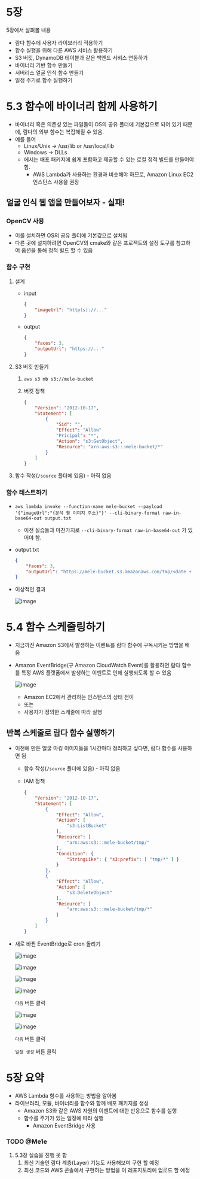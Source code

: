 # 5장

5장에서 살펴볼 내용

- 람다 함수에 사용자 라이브러리 적용하기
- 함수 실행을 위해 다른 AWS 서비스 활용하기
- S3 버킷, DynamoDB 테이블과 같은 백엔드 서비스 연동하기
- 바이너리 기반 함수 만들기
- 서버리스 얼굴 인식 함수 만들기
- 일정 주기로 함수 실행하기

# 5.3 함수에 바이너리 함께 사용하기

- 바이너리 혹은 의존성 있는 파일들이 OS의 공유 폴더에 기본값으로 되어 있기 때문에, 람다의 외부 함수는 복잡해질 수 있음.
- 예를 들어
    - Linux/Unix → /usr/lib or /usr/local/lib
    - Windows → DLLs
    - 에서는 배포 패키지에 쉽게 포함하고 제공할 수 있는 로컬 정적 빌드를 만들어야 함.
        - AWS Lambda가 사용하는 환경과 비슷해야 하므로, Amazon Linux EC2 인스턴스 사용을 권장

## 얼굴 인식 웹 앱을 만들어보자 - 실패!

### OpenCV 사용

- 이를 설치하면 OS의 공유 폴더에 기본값으로 설치됨
- 다른 곳에 설치하려면 OpenCV의 cmake와 같은 프로젝트의 설정 도구를 참고하여 옴션을 통해 정적 빌드 할 수 있음

### 함수 구현

1. 설계
    - input
        
        ```json
        {
        	"imageUrl": "http(s)://..."
        }
        ```
        
    - output
        
        ```json
        {
        	"faces": 3,
        	"outputUrl": "https://..."
        }
        ```
        
2. S3 버킷 만들기
    1. `aws s3 mb s3://mele-bucket`
    2. 버킷 정책
        
        ```json
        {
        	"Version": "2012-10-17",
        	"Statement": [
        		{
        			"Sid": "",
        			"Effect": "Allow"
        			"Pricipal": "*",
        			"Action": "s3:GetObject",
        			"Resource": "arn:aws:s3:::mele-bucket/*"
        		}
        	]
        }
        ```
        
3. 함수 작성(`/source` 폴더에 있음) - 아직 없음

### 함수 테스트하기

- `aws lambda invoke --function-name mele-bucket --payload '{"imageUrl":"{분석 할 이미지 주소}"}' --cli-binary-format raw-in-base64-out output.txt`
    - 이전 실습들과 마찬가지로 `--cli-binary-format raw-in-base64-out` 가 있어야 함.
- output.txt
    
    ```json
    {
    	"faces": 3,
    	"outputUrl": "https://mele-bucket.s3.amazonaws.com/tmp/<date + uniqueUUID>.jpg"
    }
    ```
    
- 이상적인 결과
    
    ![image](https://github.com/cloud-club/AWSLambdaInAction-2023/assets/76844285/14f81360-11c3-41b5-ba71-65d8bf6dbd03)
    

# 5.4 함수 스케줄링하기

- 지금까진 Amazon S3에서 발생하는 이벤트를 람다 함수에 구독시키는 방법을 배움
- Amazon EventBridge(구 Amazon CloudWatch Event)를 활용하면 람다 함수를 특정 AWS 플랫폼에서 발생하는 이벤트로 인해 실행되도록 할 수 있음
    
    ![image](https://github.com/cloud-club/AWSLambdaInAction-2023/assets/76844285/5cb0ece3-eee6-4612-a301-01c330a1d860)
    
    - Amazon EC2에서 관리하는 인스턴스의 상태 전이
    - 또는
    - 사용자가 정의한 스케줄에 따라 실행

## 반복 스케줄로 람다 함수 실행하기

- 이전에 만든 얼굴 마킹 이미지들을 1시간마다 정리하고 싶다면, 람다 함수를 사용하면 됨
    - 함수 작성(`/source` 폴더에 있음) - 아직 없음
    - IAM 정책
        
        ```json
        {
            "Version": "2012-10-17",
            "Statement": [
                {
                    "Effect": "Allow",
                    "Action": [
                        "s3:ListBucket"
                    ],
                    "Resource": [
                        "arn:aws:s3:::mele-bucket/tmp/"
                    ],
                    "Condition": {
                        "StringLike": { "s3:prefix": [ "tmp/*" ] }
                    }
                },
                {
                    "Effect": "Allow",
                    "Action": [
                        "s3:DeleteObject"
                    ],
                    "Resource": [
                        "arn:aws:s3:::mele-bucket/tmp/*"
                    ]
                }
            ]
        }
        ```
        
- 새로 바뀐 EventBridge로 cron 돌리기
    
    ![image](https://github.com/cloud-club/AWSLambdaInAction-2023/assets/76844285/197f232b-2996-424f-be3d-b76d4f3dca33)
    
    ![image](https://github.com/cloud-club/AWSLambdaInAction-2023/assets/76844285/b5cfeb55-8efd-4e35-a7ed-a1da729021ce)
    
    ![image](https://github.com/cloud-club/AWSLambdaInAction-2023/assets/76844285/143ee250-e523-4acf-bdeb-5f34a301574c)
    
    ![image](https://github.com/cloud-club/AWSLambdaInAction-2023/assets/76844285/d7507434-96a0-412c-ae55-5073bdb26ad4)
    
    `다음` 버튼 클릭
    
    ![image](https://github.com/cloud-club/AWSLambdaInAction-2023/assets/76844285/31b6ad50-f487-4ebd-b1ab-02e029e4ba4d)
    
    ![image](https://github.com/cloud-club/AWSLambdaInAction-2023/assets/76844285/d9e62ebb-75a6-41cc-b820-b5605afbcf25)
    
    `다음` 버튼 클릭
    
    `일정 생성` 버튼 클릭
    

# 5장 요약

- AWS Lambda 함수를 사용하는 방법을 알아봄
- 라이브러리, 모듈, 바이너리를 함수와 함께 배포 패키지를 생성
    - Amazon S3와 같은 AWS 자원의 이벤트에 대한 반응으로 함수를 실행
    - 함수를 주기가 있는 일정에 따라 실행
        - Amazon EventBridge 사용

### TODO @Me1e

1. 5.3장 실습을 진행 못 함
    1. 최신 기술인 람다 계층(Layer) 기능도 사용해보며 구현 할 예정
    2. 최신 코드와 AWS 콘솔에서 구현하는 방법을 이 레포지토리에 업로드 할 예정
